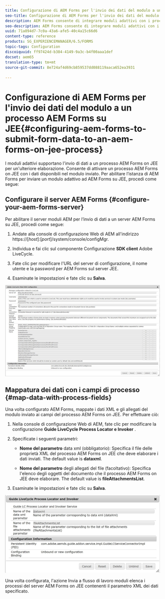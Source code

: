 ```yaml
---
title: Configurazione di AEM Forms per l'invio dei dati del modulo a un processo AEM Forms su JEE
seo-title: Configurazione di AEM Forms per l'invio dei dati del modulo a un processo AEM Forms su JEE
description: AEM Forms consente di integrare moduli adattivi con i processi AEM Forms su JEE per l'elaborazione dei dati dei moduli.
seo-description: AEM Forms consente di integrare moduli adattivi con i processi AEM Forms su JEE per l'elaborazione dei dati dei moduli.
uuid: 71a894d7-7c0a-43a6-afe5-40c4a15c66d6
content-type: reference
products: SG_EXPERIENCEMANAGER/6.5/FORMS
topic-tags: Configuration
discoiquuid: ff97424d-b384-4149-9a3c-b4f00aaa1def
docset: aem65
translation-type: tm+mt
source-git-commit: 8e724af4d69cb859537dd088119aaca652ea3931

---
```



# Configurazione di AEM Forms per l&#39;invio dei dati del modulo a un processo AEM Forms su JEE{#configuring-aem-forms-to-submit-form-data-to-an-aem-forms-on-jee-process}

I moduli adattivi supportano l&#39;invio di dati a un processo AEM Forms on JEE per un&#39;ulteriore elaborazione. Consente di attivare un processo AEM Forms on JEE con i dati disponibili nel modulo inviato. Per abilitare l’istanza di AEM Forms per inviare un modulo adattivo ad AEM Forms su JEE, procedi come segue:

## Configurare il server AEM Forms {#configure-your-aem-forms-server}

Per abilitare il server moduli AEM per l’invio di dati a un server AEM Forms su JEE, procedi come segue:

1. Andate alla console di configurazione Web di AEM all&#39;indirizzo https://[*host*]:[*port*]/system/console/configMgr.

1. Individua e fai clic sul componente Configurazione **SDK client** Adobe LiveCycle.
1. Fate clic per modificare l&#39;URL del server di configurazione, il nome utente e la password per AEM Forms sul server JEE.
1. Esaminate le impostazioni e fate clic su **Salva**.

![Configurazione Adobe LiveCycle Client SDK](assets/clientsdkconfiguration.jpg)

## Mappatura dei dati con i campi di processo {#map-data-with-process-fields}

Una volta configurato AEM Forms, mappate i dati XML e gli allegati del modulo inviato ai campi del processo AEM Forms on JEE. Per effettuare ciò:

1. Nella console di configurazione Web di AEM, fate clic per modificare la configurazione **Guide LiveCycle Process Locator e Invoker** .
1. Specificate i seguenti parametri:

   * **Nome del parametro** data xml (obbligatorio): Specifica il file delle proprietà XML del processo AEM Forms on JEE che deve elaborare i dati inviati. The default value is **dataxml**.

   * **Nome del parametro** degli allegati del file (facoltativo): Specifica l&#39;elenco degli oggetti del documento che il processo AEM Forms on JEE deve elaborare. The default value is **fileAttachmentsList**.

1. Esaminate le impostazioni e fate clic su **Salva**.

![Guida a LiveCycle Process Locator e Invoker](assets/test3.jpg)

Una volta configurata, l&#39;azione Invia a flusso di lavoro moduli elenca i processi del server AEM Forms on JEE contenenti il parametro XML dei dati specificato.
